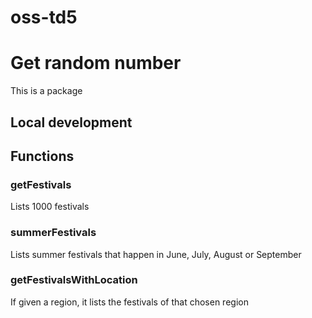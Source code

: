 # oss-td5

# Get random number
This is a package

## Local development


## Functions

### getFestivals
Lists 1000 festivals

### summerFestivals
Lists summer festivals that happen in June, July, August or September

### getFestivalsWithLocation
If given a region, it lists the festivals of that chosen region